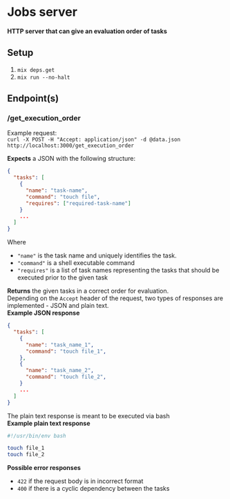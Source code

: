 # Jobs server

**HTTP server that can give an evaluation order of tasks**

## Setup
1. `mix deps.get`
2. `mix run --no-halt`

## Endpoint(s)

### /get_execution_order

Example request:  
`curl -X POST -H "Accept: application/json" -d @data.json http://localhost:3000/get_execution_order`

**Expects** a JSON with the following structure:
```JSON
{
  "tasks": [
    {
      "name": "task-name",
      "command": "touch file",
      "requires": ["required-task-name"]
    }
    ...
  ]
}
```
Where
* `"name"` is the task name and uniquely identifies the task.
* `"command"` is a shell executable command
* `"requires"` is a list of task names representing the tasks that should be executed prior to the given task

**Returns** the given tasks in a correct order for evaluation.  
Depending on the `Accept` header of the request, two types of responses are implemented - JSON and plain text.  
**Example JSON response**
```JSON
{
  "tasks": [
    {
      "name": "task_name_1",
      "command": "touch file_1",
    },
    {
      "name": "task_name_2",
      "command": "touch file_2",
    }
    ...
  ]
}
```
The plain text response is meant to be executed via bash  
**Example plain text response**
```bash
#!/usr/bin/env bash 

touch file_1
touch file_2
```

**Possible error responses**
* `422` if the request body is in incorrect format
* `400` if there is a cyclic dependency between the tasks
